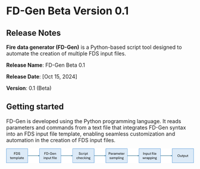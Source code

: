 # FD-Gen Beta Version 0.1
## Release Notes
**Fire data generator (FD-Gen)** is a Python-based script tool designed to automate the creation of multiple FDS input files.

**Release Name**: FD-Gen Beta 0.1

**Release Date**: [Oct 15, 2024]

**Version**: 0.1 (Beta)


## Getting started
FD-Gen is developed using the Python programming language. It reads parameters and commands from a text file that integrates FD-Gen syntax into an FDS input file template, enabling seamless customization and automation in the creation of FDS input files.


![Figure 1. FD-Gen framework.](images/Picture1.png)
